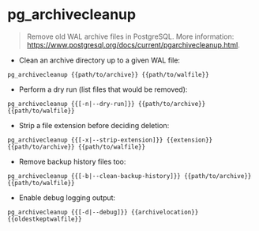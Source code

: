 # pg_archivecleanup

> Remove old WAL archive files in PostgreSQL.
> More information: <https://www.postgresql.org/docs/current/pgarchivecleanup.html>.

- Clean an archive directory up to a given WAL file:

`pg_archivecleanup {{path/to/archive}} {{path/to/walfile}}`

- Perform a dry run (list files that would be removed):

`pg_archivecleanup {{[-n|--dry-run]}} {{path/to/archive}} {{path/to/walfile}}`

- Strip a file extension before deciding deletion:

`pg_archivecleanup {{[-x|--strip-extension]}} {{extension}} {{path/to/archive}} {{path/to/walfile}}`

- Remove backup history files too:

`pg_archivecleanup {{[-b|--clean-backup-history]}} {{path/to/archive}} {{path/to/walfile}}`

- Enable debug logging output:

`pg_archivecleanup {{[-d|--debug]}} {{archivelocation}} {{oldestkeptwalfile}}`
